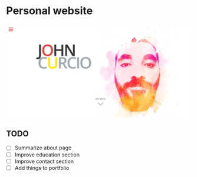 # Personal website

![website](img/site.png)

## TODO

- [ ] Summarize about page
- [ ] Improve education section
- [ ] Improve contact section
- [ ] Add things to portfolio
